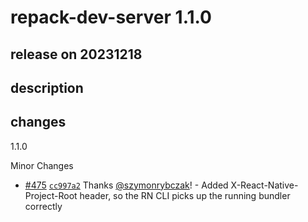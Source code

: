 # repack-dev-server 1.1.0

## release on 20231218

## description

## changes

1.1.0

Minor Changes

* <a href="https://github.com/callstack/repack/pull/475" data-hovercard-type="pull_request" data-hovercard-url="/callstack/repack/pull/475/hovercard">#475</a> <a href="https://github.com/callstack/repack/commit/cc997a2f84b4835f8fe597487b0cde6f41b4b7f0"><code>cc997a2</code></a> Thanks <a class="user-mention notranslate" data-hovercard-type="user" data-hovercard-url="/users/szymonrybczak/hovercard" data-octo-click="hovercard-link-click" data-octo-dimensions="link_type:self" href="https://github.com/szymonrybczak">@szymonrybczak</a>! - Added X-React-Native-Project-Root header, so the RN CLI picks up the running bundler correctly

